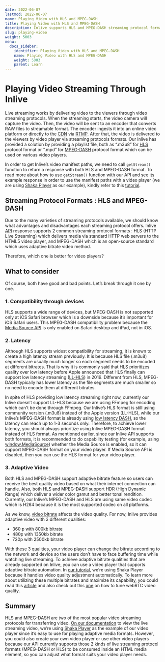 ```yaml
---
date: 2022-06-07
lastmod: 2022-06-07
name: Playing Video with HLS and MPEG-DASH 
title: Playing Video with HLS and MPEG-DASH 
description: Inlive supports HLS and MPEG-DASH streaming protocol formats which offers 3 types adaptive bitrate qualities for playing video through a video player.
slug: playing-video
weight: 5003
menu:
  docs_sidebar:
    identifier: Playing Video with HLS and MPEG-DASH
    name: Playing Video with HLS and MPEG-DASH
    weight: 5003
    parent: Learn
---
```


# Playing Video Streaming Through Inlive
Live streaming works by delivering video to the viewers through video streaming protocols.
When the streaming starts, the video camera will capture the video. Then, the video will be sent to an encoder that converts RAW files to streamable format. The encoder ingests it into an online video platform or directly to the [CDN](https://www.cloudflare.com/learning/cdn/what-is-a-cdn/) via [RTMP](https://wowza.medium.com/rtmp-streaming-the-real-time-messaging-protocol-explained-3306cfae5474). After that, the video is delivered to the viewers by video player via streaming protocols formats. Our Inlive has provided a solution by providing a playlist file, both as “.m3u8” for [HLS](https://www.cloudflare.com/learning/video/what-is-http-live-streaming/) protocol format or “.mpd” for [MPEG-DASH](https://www.cloudflare.com/learning/video/what-is-mpeg-dash/) protocol format which can be used on various video players.

In order to get Inlive’s video manifest paths, we need to call `getStream()` function to return a response with both HLS and MPEG-DASH format. To read more about how to use `getStream()` function with our API and see its example response in order to use the manifest paths with a video player (we are using [Shaka Player](https://github.com/shaka-project/shaka-player) as our example), kindly refer to this [tutorial](/docs/tutorial/tutorial-app-with-webrtc/#6-get-the-video).

## Streaming Protocol Formats : HLS and MPEG-DASH
Due to the many varieties of streaming protocols available, we should know what advantages and disadvantages each streaming protocol offers. Inlive [API](https://api.inlive.app/apidocs/index.html#/stream/get_streams__id_) response supports 2 common streaming protocol formats : HLS (HTTP Live Streaming) which delivers media via standard HTTP web servers to the HTML5 video player, and MPEG-DASH which is an open-source standard which uses adaptive bitrate video method.

Therefore, which one is better for video players?

## What to consider
Of course, both have good and bad points. Let’s break through it one by one.

### 1. Compatibility through devices
HLS supports a wide range of devices, but MPEG-DASH is not supported only at iOS Safari browser which is a downside because it’s important for iOS Safari users. ​​This MPEG-DASH compatibility problem because the [Media Source API](https://developer.mozilla.org/en-US/docs/Web/API/Media_Source_Extensions_API) is only enabled on Safari desktop and iPad, not in iOS. 

### 2. Latency
Although HLS supports widest compatibility for streaming, it is known to create a high latency stream previously. It is because HLS file (.m3u8) segments are usually much longer so each segment needs to be encoded at different bitrates. That is why it is commonly said that HLS prioritizes quality over low latency before Apple announced that HLS finally can support low latency streaming ([LL-HLS](https://developer.apple.com/documentation/http_live_streaming/enabling_low-latency_http_live_streaming_hls)) in 2019. Different from HLS, MPEG-DASH typically has lower latency as the file segments are much smaller so no need to encode them at different bitrates.

In spite of HLS providing low latency streaming right now, currently our Inlive doesn’t support LL-HLS because we are using FFmpeg for encoding which can't be done through FFmpeg. Our Inlive’s HLS format is still using community version (.m3u8) instead of the Apple version (LL-HLS), while our Inlive’s MPEG-DASH format is already using [low latency DASH](https://dashif.org/news/low-latency-dash/), so the latency can reach up to 1-3 seconds only. Therefore, to achieve lower latency, you should always prioritize using Inlive MPEG-DASH format instead of HLS format. As mentioned earlier, since our Inlive API supports both formats, it is recommended to do capability testing (for example, using [window.MediaSource](https://github.com/shaka-project/shaka-player/issues/3037#issuecomment-742701187)) whether the Media Source is enabled, so it can support MPEG-DASH format on your video player. If Media Source API is disabled, then you can use the HLS format for your video player. 

### 3. Adaptive Video
Both HLS and MPEG-DASH support adaptive bitrate feature so users can receive the best quality video based on what their internet connection can handle. Also, both HLS and MPEG-DASH support [HDR](https://www.haivision.com/blog/all/what-is-hdr-how-you-can-contribute-live-broadcast-content-in-hdr/) (High Dynamic Range) which deliver a wider color gamut and better tonal rendition. Currently, our Inlive’s MPEG-DASH and HLS are using same video codec which is H264 because it is the most supported codec on all platforms.

As we know, [video bitrate](https://golightstream.com/what-is-video-bitrate/) affects the video quality. For now, Inlive provides adaptive video with 3 different qualities: 
- 360 p with 800kb bitrate
- 480p with 1350kb bitrate
- 720p with 2500kb bitrate 

With these 3 qualities, your video player can change the bitrate according to the network and device so the users don’t have to face buffering time while watching live streaming. To achieve adaptive bitrate qualities that are already supported on Inlive, you can use a video player that supports adaptive bitrate automation. In [our tutorial](/docs/tutorial/tutorial-app-with-webrtc/#6-get-the-video), we’re using Shaka Player because it handles video quality adjustment automatically. To learn more about utilizing these multiple bitrates and maximize its capability, you could read this [article](https://youtube-eng.googleblog.com/2018/04/making-high-quality-video-efficient.html) and also check out this [one](https://bloggeek.me/tweaking-webrtc-video-quality-unpacking-bitrate-resolution-and-frame-rates/) on how to tune webRTC video quality.


## Summary
HLS and MPEG-DASH are two of the most popular video streaming protocols for transferring video. [On our documentation](/docs/tutorial/tutorial-app-with-webrtc/#6-get-the-video) to view the live streaming video, we’re using [Shaka Player](https://github.com/shaka-project/shaka-player) as the example of our video player since it’s easy to use for playing adaptive media formats. However, you could also create your own video player or use other video players because our API currently supports those 2 kinds of live streaming protocol formats (MPEG-DASH or HLS) to be consumed inside an HTML media element, so you can adjust what format suits your video player needs.
